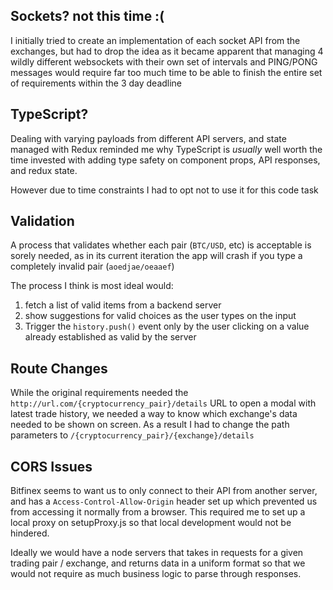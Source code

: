 ## Sockets? not this time :(

I initially tried to create an implementation of each socket API from the exchanges, but had to drop
the idea as it became apparent that managing 4 wildly different websockets with their own set of
intervals and PING/PONG messages would require far too much time to be able to finish the entire set
of requirements within the 3 day deadline

## TypeScript?

Dealing with varying payloads from different API servers, and state managed with Redux reminded me
why TypeScript is _usually_ well worth the time invested with adding type safety on component props,
API responses, and redux state.

However due to time constraints I had to opt not to use it for this code task

## Validation

A process that validates whether each pair (`BTC/USD`, etc) is acceptable is sorely needed, as in
its current iteration the app will crash if you type a completely invalid pair (`aoedjae/oeaaef`)

The process I think is most ideal would:

1. fetch a list of valid items from a backend server
2. show suggestions for valid choices as the user types on the input
3. Trigger the `history.push()` event only by the user clicking on a value already established as
   valid by the server

## Route Changes

While the original requirements needed the `http://url.com/{cryptocurrency_pair}/details` URL to
open a modal with latest trade history, we needed a way to know which exchange's data needed to be
shown on screen. As a result I had to change the path parameters to
`/{cryptocurrency_pair}/{exchange}/details`

## CORS Issues

Bitfinex seems to want us to only connect to their API from another server, and has a
`Access-Control-Allow-Origin` header set up which prevented us from accessing it normally from a
browser. This required me to set up a local proxy on setupProxy.js so that local development would
not be hindered.

Ideally we would have a node servers that takes in requests for a given trading pair / exchange, and
returns data in a uniform format so that we would not require as much business logic to parse
through responses.
